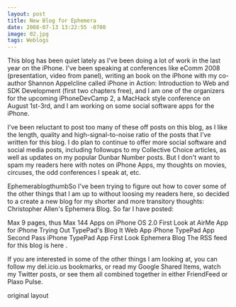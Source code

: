 ```yaml
---
layout: post
title: New Blog for Ephemera
date: 2008-07-13 13:22:55 -0700
image: 02.jpg
tags: Weblogs
---
```



This blog has been quiet lately as I've been doing a lot of work in the last year on the iPhone. I've been speaking at conferences like eComm 2008 (presentation, video from panel), writing an book on the iPhone with my co-author Shannon Appelcline called iPhone in Action: Introduction to Web and SDK Development (first two chapters free), and I am one of the organizers for the upcoming iPhoneDevCamp 2, a MacHack style conference on August 1st-3rd, and I am working on some social software apps for the iPhone.

I've been reluctant to post too many of these off posts on this blog, as I like the length, quality and high-signal-to-noise ratio of the posts that I've written for this blog. I do plan to continue to offer more social software and social media posts, including followups to my Collective Choice articles, as well as updates on my popular Dunbar Number posts. But I don't want to spam my readers here with notes on iPhone Apps, my thoughts on movies, circuses, the odd conferences I speak at, etc.

EphemerablogthumbSo I've been trying to figure out how to cover some of the other things that I am up to without loosing my readers here, so decided to a create a new blog for my shorter and more transitory thoughts: Christopher Allen's Ephemera Blog. So far I have posted:

Max 9 pages, thus Max 144 Apps on iPhone OS 2.0
First Look at AirMe App for iPhone
Trying Out TypePad's Blog It Web App
iPhone TypePad App Second Pass
iPhone TypePad App First Look
Ephemera Blog
The RSS feed for this blog is here .

If you are interested in some of the other things I am looking at, you can follow my del.icio.us bookmarks, or read my Google Shared Items, watch my Twitter posts, or see them all combined together in either FriendFeed or Plaxo Pulse.

original layout